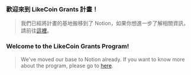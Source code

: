 ### 歡迎來到 LikeCoin Grants 計畫！
> 我們已經將計畫的基地搬移到了 Notion，如果你想進一步了解相關資訊，請前往[這裡](https://likecoingrants.notion.site/MainPage-32d790bb3d3b4b6ea9832dc0fe8bda62)。

### Welcome to the LikeCoin Grants Program!
> We've moved our base to Notion already. If you want to know more about the program, please go to [here](https://likecoingrants.notion.site/MainPage-32d790bb3d3b4b6ea9832dc0fe8bda62).

